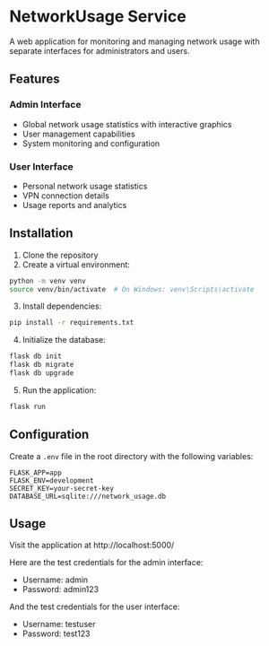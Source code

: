 # NetworkUsage Service

A web application for monitoring and managing network usage with separate interfaces for administrators and users.

## Features

### Admin Interface
- Global network usage statistics with interactive graphics
- User management capabilities
- System monitoring and configuration

### User Interface
- Personal network usage statistics
- VPN connection details
- Usage reports and analytics

## Installation

1. Clone the repository
2. Create a virtual environment:
```bash
python -m venv venv
source venv/bin/activate  # On Windows: venv\Scripts\activate
```
3. Install dependencies:
```bash
pip install -r requirements.txt
```
4. Initialize the database:
```bash
flask db init
flask db migrate
flask db upgrade
```
5. Run the application:
```bash
flask run
```

## Configuration

Create a `.env` file in the root directory with the following variables:
```
FLASK_APP=app
FLASK_ENV=development
SECRET_KEY=your-secret-key
DATABASE_URL=sqlite:///network_usage.db
```

## Usage

Visit the application at http://localhost:5000/

Here are the test credentials for the admin interface:
- Username: admin
- Password: admin123

And the test credentials for the user interface:
- Username: testuser
- Password: test123
